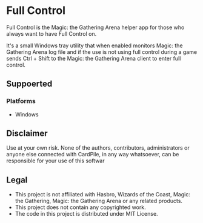 # Full Control

Full Control is the Magic: the Gathering Arena helper app for those who always want to have Full Control on.

It's a small Windows tray utility that when enabled monitors Magic: the Gathering Arena log file and if the use is not using full control during a game sends Ctrl + Shift to the Magic: the Gathering Arena client to enter full control.

## Suppoerted

### Platforms
* Windows

## Disclaimer
Use at your own risk. None of the authors, contributors, administrators or anyone else connected with CardPile, in any way whatsoever, can be responsible for your use of this softwar

## Legal
* This project is not affiliated with Hasbro, Wizards of the Coast, Magic: the Gathering, Magic: the Gathering Arena or any related products.
* This project does not contain any copyrighted work.
* The code in this project is distributed under MIT License.
